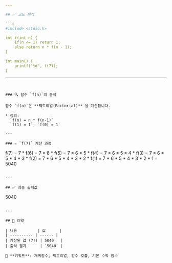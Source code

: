 ```yaml
---

## ✅ 코드 분석

```c
#include <stdio.h>

int f(int n) {
    if(n <= 1) return 1;
    else return n * f(n - 1);
}

int main() {
    printf("%d", f(7));
}
```

---
```


### 🔍 함수 `f(n)`의 동작

함수 `f(n)`은 **팩토리얼(Factorial)** 을 계산합니다.

* 정의:
  `f(n) = n * f(n-1)`
  `f(1) = 1`, `f(0) = 1`

---

### ✏️ `f(7)` 계산 과정

```
f(7)
= 7 * f(6)
= 7 * 6 * f(5)
= 7 * 6 * 5 * f(4)
= 7 * 6 * 5 * 4 * f(3)
= 7 * 6 * 5 * 4 * 3 * f(2)
= 7 * 6 * 5 * 4 * 3 * 2 * f(1)
= 7 * 6 * 5 * 4 * 3 * 2 * 1
= 5040
```

---

## ✅ 최종 출력값

```
5040
```

---

## 📘 요약

| 내용         | 값      |
| ---------- | ------ |
| 계산된 값 (7!) | 5040   |
| 출력 결과      | `5040` |

📎 **키워드**: 재귀함수, 팩토리얼, 함수 호출, 기본 수학 함수
